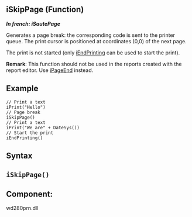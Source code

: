 
## iSkipPage (Function)

***In french: iSautePage***



<a name="XUse"></a>
<a name="Use"></a>
<a name="description"></a>
Generates a page break: the corresponding code is sent to the printer queue. The print cursor is positioned at coordinates (0,0) of the next page.

The print is not started (only [iEndPrinting](../WDLang5/3046053.md) can be used to start the print).

**Remark**: This function should not be used in the reports created with the report editor. Use [iPageEnd](../WDLang5/3046038.md) instead.




<a name="Example1"></a>
<a name="sample_code"></a>

## Example


```wl
// Print a text
iPrint("Hello")
// Page break
iSkipPage()
// Print a text
iPrint("We are" + DateSys())
// Start the print
iEndPrinting()
```

<a name="XSYNTAX"></a>
<a name="SYNTAX1"></a>

## Syntax

`iSkipPage()`
---



<a name="XComponent"></a>

## Component:
wd280prn.dll
